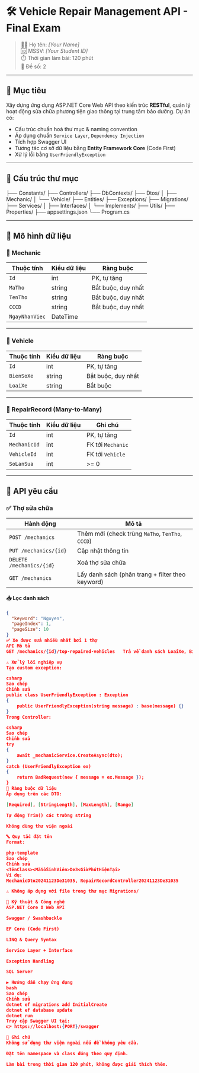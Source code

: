 # 🛠️ Vehicle Repair Management API - Final Exam

> 👨‍💻 Họ tên: *[Your Name]*  
> 🆔 MSSV: *[Your Student ID]*  
> ⏱️ Thời gian làm bài: 120 phút  
> 📅 Đề số: 2  

---

## 🎯 Mục tiêu

Xây dựng ứng dụng ASP.NET Core Web API theo kiến trúc **RESTful**, quản lý hoạt động sửa chữa phương tiện giao thông tại trung tâm bảo dưỡng. Dự án có:

- Cấu trúc chuẩn hoá thư mục & naming convention
- Áp dụng chuẩn `Service Layer`, `Dependency Injection`
- Tích hợp Swagger UI
- Tương tác cơ sở dữ liệu bằng **Entity Framework Core** (Code First)
- Xử lý lỗi bằng `UserFriendlyException`

---

## 📁 Cấu trúc thư mục

├── Constants/
├── Controllers/
├── DbContexts/
├── Dtos/
│ ├── Mechanic/
│ └── Vehicle/
├── Entities/
├── Exceptions/
├── Migrations/
├── Services/
│ ├── Interfaces/
│ └── Implements/
├── Utils/
├── Properties/
├── appsettings.json
└── Program.cs


---

## 🧱 Mô hình dữ liệu

### 🧑 Mechanic

| Thuộc tính    | Kiểu dữ liệu | Ràng buộc                 |
|---------------|--------------|----------------------------|
| `Id`          | int          | PK, tự tăng                |
| `MaTho`       | string       | Bắt buộc, duy nhất         |
| `TenTho`      | string       | Bắt buộc, duy nhất         |
| `CCCD`        | string       | Bắt buộc, duy nhất         |
| `NgayNhanViec`| DateTime     |                            |

---

### 🚗 Vehicle

| Thuộc tính    | Kiểu dữ liệu | Ràng buộc                 |
|---------------|--------------|----------------------------|
| `Id`          | int          | PK, tự tăng                |
| `BienSoXe`    | string       | Bắt buộc, duy nhất         |
| `LoaiXe`      | string       | Bắt buộc                   |

---

### 🔧 RepairRecord (Many-to-Many)

| Thuộc tính     | Kiểu dữ liệu | Ghi chú                                |
|----------------|--------------|----------------------------------------|
| `Id`           | int          | PK, tự tăng                            |
| `MechanicId`   | int          | FK tới `Mechanic`                      |
| `VehicleId`    | int          | FK tới `Vehicle`                       |
| `SoLanSua`     | int          | >= 0                                   |

---

## 🚀 API yêu cầu

### ✅ Thợ sửa chữa

| Hành động                  | Mô tả |
|----------------------------|------|
| `POST /mechanics`          | Thêm mới (check trùng `MaTho`, `TenTho`, `CCCD`) |
| `PUT /mechanics/{id}`      | Cập nhật thông tin |
| `DELETE /mechanics/{id}`   | Xoá thợ sửa chữa |
| `GET /mechanics`           | Lấy danh sách (phân trang + filter theo keyword) |

#### 📥 Lọc danh sách
```json
{
  "keyword": "Nguyen",
  "pageIndex": 1,
  "pageSize": 10
}
✅ Xe được sửa nhiều nhất bởi 1 thợ
API	Mô tả
GET /mechanics/{id}/top-repaired-vehicles	Trả về danh sách LoaiXe, BienSoXe có SoLanSua = MAX của mechanic đó

⚠️ Xử lý lỗi nghiệp vụ
Tạo custom exception:

csharp
Sao chép
Chỉnh sửa
public class UserFriendlyException : Exception
{
    public UserFriendlyException(string message) : base(message) {}
}
Trong Controller:

csharp
Sao chép
Chỉnh sửa
try
{
    await _mechanicService.CreateAsync(dto);
}
catch (UserFriendlyException ex)
{
    return BadRequest(new { message = ex.Message });
}
🧪 Ràng buộc dữ liệu
Áp dụng trên các DTO:

[Required], [StringLength], [MaxLength], [Range]

Tự động Trim() các trường string

Không dùng thư viện ngoài

🔤 Quy tắc đặt tên
Format:

php-template
Sao chép
Chỉnh sửa
<TênClass><MãSốSinhViên>De3<GiờPhútHiệnTại>
Ví dụ:
MechanicDto20241123De31035, RepairRecordController20241123De31035

⚠️ Không áp dụng với file trong thư mục Migrations/

🧠 Kỹ thuật & Công nghệ
ASP.NET Core 8 Web API

Swagger / Swashbuckle

EF Core (Code First)

LINQ & Query Syntax

Service Layer + Interface

Exception Handling

SQL Server

▶️ Hướng dẫn chạy ứng dụng
bash
Sao chép
Chỉnh sửa
dotnet ef migrations add InitialCreate
dotnet ef database update
dotnet run
Truy cập Swagger UI tại:
👉 https://localhost:{PORT}/swagger

📝 Ghi chú
Không sử dụng thư viện ngoài nếu đề không yêu cầu.

Đặt tên namespace và class đúng theo quy định.

Làm bài trong thời gian 120 phút, không được giải thích thêm.







